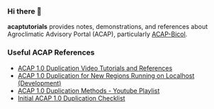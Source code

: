 ### Hi there 👋

**acaptutorials** provides notes, demonstrations, and references about Agroclimatic Advisory Portal (ACAP), particularly [ACAP-Bicol](https://amia-cis.github.io/).

### Useful ACAP References

- [ACAP 1.0 Duplication Video Tutorials and References](https://github.com/acaptutorials/assets-cms/wiki/ACAP-1.0-Duplication-Video-Tutorials-and-References)
- [ACAP 1.0 Duplication for New Regions Running on Localhost (Development)](https://acaptutorials.github.io/assets-cms/posts/post/?id=Teo2m6os7LZtsEi0nGWw)
- [ACAP 1.0 Duplication Methods - Youtube Playlist](https://youtube.com/playlist?list=PLk51OcRoDPHbXE_iVwmG_UwmsYwNOPoEP)
- [Initial ACAP 1.0 Duplication Checklist](https://acaptutorials.github.io/assets-cms/posts/post/?id=83Nc7KofhEU91LJOOtQd)

